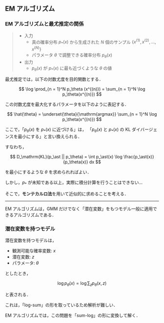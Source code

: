 ## EM アルゴリズム

### EM アルゴリズムと最尤推定の関係

> - 入力
>   - 真の確率分布 $p_\ast (x)$ から生成された $N$ 個のサンプル $\{x^{(1)},x^{(2)},\ldots,x^{(N)}\}$
>   - パラメータ $\theta$ で調整できる確率分布 $p_\theta(x)$
> - 出力
>   - $p_\theta(x)$ が $p_\ast(x)$ に最も近づくような $\theta$ の値

最尤推定では，以下の対数尤度を目的関数とする．

$$
\log \prod_{n = 1}^N p_\theta (x^{(n)}) = \sum_{n = 1}^N \log p_\theta(x^{(n)})
$$

この対数尤度を最大化するパラメータを以下のように表記する．

$$
\hat{\theta} = \underset{\theta}{\mathrm{argmax}} \sum_{n = 1}^N \log p_\theta(x^{(n)})
$$

ここで，「$p_\theta(x)$ を $p_\ast(x)$ に近づける」は，
「$p_\theta(x)$ と $p_\ast(x)$ の KL ダイバージェンスを最小にする」と言い換えられる．

すなわち，

$$
D_\mathrm{KL}(p_\ast || p_\theta) = \int p_\ast(x) \log \frac{p_\ast(x)}{p_\theta(x)} dx
$$

を最小にするような $\theta$ を求められればよい．

しかし，$p_\ast$ が未知である以上，実際に積分計算を行うことはできない…

そこで，**モンテカルロ法**を用いて近似的に求めることを考える．

---

EM アルゴリズムは，GMM だけでなく「潜在変数」をもつモデル一般に適用できるアルゴリズムである．

### 潜在変数を持つモデル

潜在変数を持つモデルは，

- 観測可能な確率変数: $x$
- 潜在変数: $z$
- パラメータ: $\theta$

としたとき，

$$
\log p_\theta(x) = \log \sum_z p_\theta (x, z)
$$

と表される．

これは，「log-sum」の形を取っているため解析が難しい．

EM アルゴリズムでは，この問題を「sum-log」の形に変換して解く．
